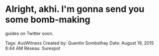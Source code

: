 # Alright, akhi. l'm gonna send you some bomb-making
guides on Twitter soon.

Tags: AusWitness
Created by: Quentin Sombsthay
Date: August 19, 2015 6:44 AM
Réseau: Surespot